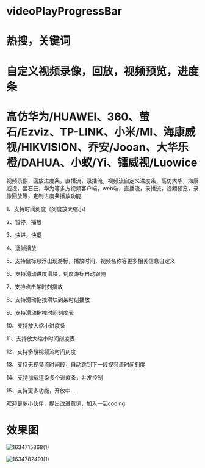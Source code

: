 # videoPlayProgressBar
# 热搜，关键词
# 自定义视频录像，回放，视频预览，进度条
# 高仿华为/HUAWEI、360、萤石/Ezviz、TP-LINK、小米/MI、海康威视/HIKVISION、乔安/Jooan、大华乐橙/DAHUA、小蚁/Yi、镭威视/Luowice 
视频录像，回放进度条，直播流，录播流，视频流自定义进度条，高仿大华，海康威视，萤石云，华为等多方视频客户端，web端，直播流，录播流，视频预览，录像回放等，定制进度条播放功能

1、支持时间刻度（刻度放大缩小）

2、暂停，播放

3、快进，快退

4、逐帧播放

5、支持鼠标悬浮出现游标，播放时间，视频名称等更多相关信息自定义

6、支持滑动进度滑块，刻度游标自动跟随

7、支持点击某时刻播放

8、支持滑动拖拽滑块到某时刻播放

9、支持滑动拖拽时间刻度表

10、支持放大缩小进度条

11、支持放大缩小时间刻度表

12、支持多段视频流时间刻度

13、支持无视频流时间段，自动跳到下一段视频流时间刻度

14、支持加载渲染多个进度条，并发控制

15、支持更多功能，开放中...

欢迎更多小伙伴，提出改进意见，加入一起coding

# 效果图
![1634715868(1)](https://user-images.githubusercontent.com/42537997/138049918-b3b10f3c-bbfd-4dbc-95c1-7ca59ec6b29b.png)

![1634782491(1)](https://user-images.githubusercontent.com/42537997/138199475-69b2fe3c-c42a-4d47-afb7-4bac0a08ee60.jpg)



